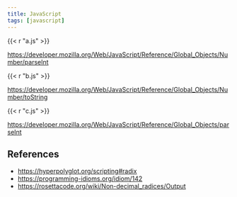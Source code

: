 ```yaml
---
title: JavaScript
tags: [javascript]
---
```


{{< r "a.js" >}}

<https://developer.mozilla.org/Web/JavaScript/Reference/Global_Objects/Number/parseInt>

{{< r "b.js" >}}

<https://developer.mozilla.org/Web/JavaScript/Reference/Global_Objects/Number/toString>

{{< r "c.js" >}}

<https://developer.mozilla.org/Web/JavaScript/Reference/Global_Objects/parseInt>

## References

- <https://hyperpolyglot.org/scripting#radix>
- <https://programming-idioms.org/idiom/142>
- <https://rosettacode.org/wiki/Non-decimal_radices/Output>
